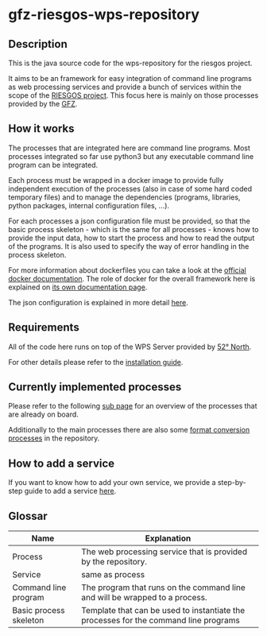 # gfz-riesgos-wps-repository

## Description

This is the java source code for the wps-repository for the riesgos project.

It aims to be an framework for easy integration of command line programs
as web processing services and provide a bunch of services within the scope
of the [RIESGOS project](http://www.riesgos.de/en/). This focus here is
mainly on those processes provided by the [GFZ](https://www.gfz-potsdam.de/en/home/).

## How it works

The processes that are integrated here are command line programs.
Most processes integrated so far use python3 but any executable command line
program can be integrated.

Each process must be wrapped in a docker image to provide fully independent
execution of the processes (also in case of some hard coded temporary files)
and to manage the dependencies (programs, libraries, python packages,
internal configuration files, ...).

For each processes a json configuration file must be provided, so that
the basic process skeleton - which is the same for all processes - 
knows how to provide the input data, how to
start the process and how to read the output of the programs. It is
also used to specify the way of error handling in the process skeleton.

For more information about dockerfiles you can take a look at
the [official docker documentation](https://docs.docker.com/engine/reference/builder/).
The role of docker for the overall framework here is explained on [its
own documentation page](doc/RoleOfDocker.md).

The json configuration is explained in more detail
[here](doc/JsonConfigurationExplaned.md).

## Requirements
All of the code here runs on top of the WPS Server provided by
[52° North](https://github.com/52North/WPS).

For other details please refer to the [installation guide](doc/Installationguide.md).


## Currently implemented processes

Please refer to the following [sub page](doc/IncludedProcesses.md)
for an overview of the
processes that are already on board.

Additionally to the main processes there are also some [format conversion
processes](doc/FormatConversionProcesses.md) in the repository.


## How to add a service

If you want to know how to add your own service, we provide a
step-by-step guide to add a service [here](doc/HowToAddOwnProcess.md).

## Glossar

| Name | Explanation |
|------|-------------|
| Process | The web processing service that is provided by the repository. |
| Service | same as process |
| Command line program  | The program that runs on the command line and will be wrapped to a process. |
| Basic process skeleton | Template that can be used to instantiate the processes for the command line programs |

